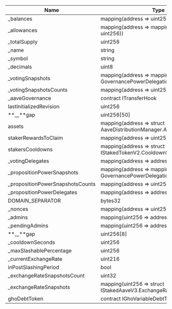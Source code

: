 | Name                              | Type                                                                                   | Slot | Offset | Bytes |
| --------------------------------- | -------------------------------------------------------------------------------------- | ---- | ------ | ----- |
| \_balances                        | mapping(address => uint256)                                                            | 0    | 0      | 32    |
| \_allowances                      | mapping(address => mapping(address => uint256))                                        | 1    | 0      | 32    |
| \_totalSupply                     | uint256                                                                                | 2    | 0      | 32    |
| \_name                            | string                                                                                 | 3    | 0      | 32    |
| \_symbol                          | string                                                                                 | 4    | 0      | 32    |
| \_decimals                        | uint8                                                                                  | 5    | 0      | 1     |
| \_votingSnapshots                 | mapping(address => mapping(uint256 => struct GovernancePowerDelegationERC20.Snapshot)) | 6    | 0      | 32    |
| \_votingSnapshotsCounts           | mapping(address => uint256)                                                            | 7    | 0      | 32    |
| \_aaveGovernance                  | contract ITransferHook                                                                 | 8    | 0      | 20    |
| lastInitializedRevision           | uint256                                                                                | 9    | 0      | 32    |
| **\_\_**gap                       | uint256[50]                                                                            | 10   | 0      | 1600  |
| assets                            | mapping(address => struct AaveDistributionManager.AssetData)                           | 60   | 0      | 32    |
| stakerRewardsToClaim              | mapping(address => uint256)                                                            | 61   | 0      | 32    |
| stakersCooldowns                  | mapping(address => struct IStakedTokenV2.CooldownSnapshot)                             | 62   | 0      | 32    |
| \_votingDelegates                 | mapping(address => address)                                                            | 63   | 0      | 32    |
| \_propositionPowerSnapshots       | mapping(address => mapping(uint256 => struct GovernancePowerDelegationERC20.Snapshot)) | 64   | 0      | 32    |
| \_propositionPowerSnapshotsCounts | mapping(address => uint256)                                                            | 65   | 0      | 32    |
| \_propositionPowerDelegates       | mapping(address => address)                                                            | 66   | 0      | 32    |
| DOMAIN_SEPARATOR                  | bytes32                                                                                | 67   | 0      | 32    |
| \_nonces                          | mapping(address => uint256)                                                            | 68   | 0      | 32    |
| \_admins                          | mapping(uint256 => address)                                                            | 69   | 0      | 32    |
| \_pendingAdmins                   | mapping(uint256 => address)                                                            | 70   | 0      | 32    |
| **\_\_**gap                       | uint256[8]                                                                             | 71   | 0      | 256   |
| \_cooldownSeconds                 | uint256                                                                                | 79   | 0      | 32    |
| \_maxSlashablePercentage          | uint256                                                                                | 80   | 0      | 32    |
| \_currentExchangeRate             | uint216                                                                                | 81   | 0      | 27    |
| inPostSlashingPeriod              | bool                                                                                   | 81   | 27     | 1     |
| \_exchangeRateSnapshotsCount      | uint32                                                                                 | 81   | 28     | 4     |
| \_exchangeRateSnapshots           | mapping(uint256 => struct IStakedAaveV3.ExchangeRateSnapshot)                          | 82   | 0      | 32    |
| ghoDebtToken                      | contract IGhoVariableDebtTokenTransferHook                                             | 83   | 0      | 20    |
